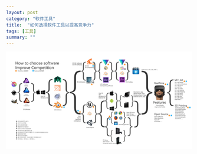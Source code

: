 ```yaml
---
layout: post
category: "软件工具"
title:  "如何选择软件工具以提高竞争力"
tags: [工具]
summary: ""
---
```

![](https://github.com/sheshiji/sheshiji.github.io/blob/master/images/opensource.png)
